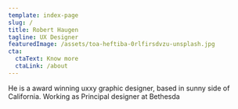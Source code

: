 ```yaml
---
template: index-page
slug: /
title: Robert Haugen
tagline: UX Designer
featuredImage: /assets/toa-heftiba-0rlfirsdvzu-unsplash.jpg
cta:
  ctaText: Know more
  ctaLink: /about
---
```

He is a award winning uxxy graphic designer, based in sunny side of California. Working as Principal designer at Bethesda